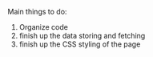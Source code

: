 Main things to do:
1. Organize code
2. finish up the data storing and fetching
3. finish up the CSS styling of the page

